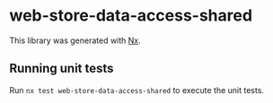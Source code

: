 # web-store-data-access-shared

This library was generated with [Nx](https://nx.dev).

## Running unit tests

Run `nx test web-store-data-access-shared` to execute the unit tests.
